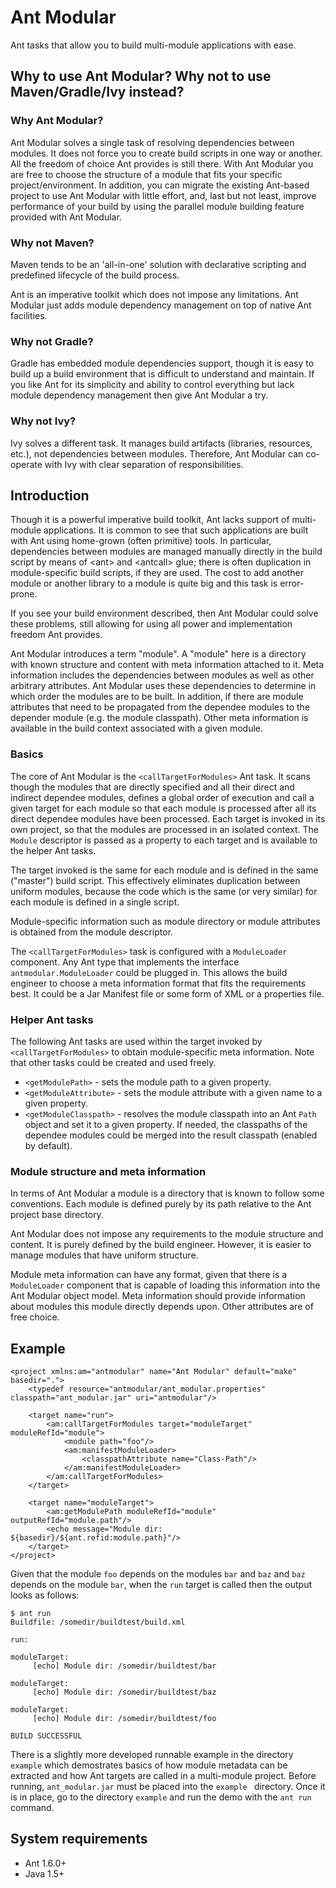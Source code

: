 Ant Modular
===========

Ant tasks that allow you to build multi-module applications with ease.

Why to use Ant Modular? Why not to use Maven/Gradle/Ivy instead?
----------------------------------------------------------------

### Why Ant Modular?

Ant Modular solves a single task of resolving dependencies between modules. It does not force
you to create build scripts in one way or another. All the freedom of choice Ant provides is still there.
With Ant Modular you are free to choose the structure of a module that fits your specific project/environment.
In addition, you can migrate the existing Ant-based project to use Ant Modular with little effort, and,
last but not least, improve performance of your build by using the parallel module building feature
provided with Ant Modular.

### Why not Maven?

Maven tends to be an 'all-in-one' solution with declarative scripting and predefined lifecycle of the
build process.

Ant is an imperative toolkit which does not impose any limitations. Ant Modular just
adds module dependency management on top of native Ant facilities.

### Why not Gradle?

Gradle has embedded module dependencies support, though it is easy to build up a build environment that is
difficult to understand and maintain. If you like Ant for its simplicity and ability to control everything
but lack module dependency management then give Ant Modular a try.

### Why not Ivy?

Ivy solves a different task. It manages build artifacts (libraries, resources, etc.), not dependencies
between modules. Therefore, Ant Modular can co-operate with Ivy with clear separation of responsibilities.

Introduction
------------

Though it is a powerful imperative build toolkit, Ant lacks support of multi-module applications.
It is common to see that such applications are built with Ant using home-grown (often primitive) tools.
In particular, dependencies between modules are managed manually directly in the build script
by means of &lt;ant&gt; and &lt;antcall&gt; glue; there is often duplication in module-specific build scripts,
if they are used. The cost to add another module or another library to a module is quite big and
this task is error-prone.

If you see your build environment described, then Ant Modular could solve these problems, still
allowing for using all power and implementation freedom Ant provides.

Ant Modular introduces a term "module". A "module" here is a directory with known structure and
content with meta information attached to it. Meta information includes the dependencies
between modules as well as other arbitrary attributes. Ant Modular uses these dependencies
to determine in which order the modules are to be built. In addition, if there are module attributes
that need to be propagated from the dependee modules to the depender module (e.g. the module classpath).
Other meta information is available in the build context associated with a given module.

### Basics
The core of Ant Modular is the `<callTargetForModules>` Ant task. It scans though the modules that
are directly specified and all their direct and indirect dependee modules, defines a global order
of execution and call a given target for each module so that each module is processed after
all its direct dependee modules have been processed. Each target is invoked in its own project,
so that the modules are processed in an isolated context. The `Module` descriptor is passed
as a property to each target and is available to the helper Ant tasks.

The target invoked is the same for each module and is defined in the same ("master") build script.
This effectively eliminates duplication between uniform modules, because the code which is the same
(or very similar) for each module is defined in a single script.

Module-specific information such as module directory or module attributes is obtained from the module
descriptor.

The `<callTargetForModules>` task is configured with a `ModuleLoader` component. Any Ant type
that implements the interface `antmodular.ModuleLoader` could be plugged in. This allows the
build engineer to choose a meta information format that fits the requirements best. It could be
a Jar Manifest file or some form of XML or a properties file.

### Helper Ant tasks
The following Ant tasks are used within the target invoked by `<callTargetForModules>` to obtain
module-specific meta information. Note that other tasks could be created and used freely.

* `<getModulePath>` - sets the module path to a given property.
* `<getModuleAttribute>` - sets the module attribute with a given name to a given property.
* `<getModuleClasspath>` - resolves the module classpath into an Ant `Path` object and set it to
		a given property. If needed, the classpaths of the dependee modules could be merged into
		the result classpath (enabled by default).

### Module structure and meta information
In terms of Ant Modular a module is a directory that is known to follow some conventions.
Each module is defined purely by its path relative to the Ant project base directory.

Ant Modular does not impose any requirements to the module structure and content. It is purely
defined by the build engineer. However, it is easier to manage modules that have uniform structure.

Module meta information can have any format, given that there is a `ModuleLoader` component that
is capable of loading this information into the Ant Modular object model.
Meta information should provide information about modules this module directly depends upon.
Other attributes are of free choice.

Example
-------
	<project xmlns:am="antmodular" name="Ant Modular" default="make" basedir=".">
		<typedef resource="antmodular/ant_modular.properties" classpath="ant_modular.jar" uri="antmodular"/>
		
		<target name="run">
			<am:callTargetForModules target="moduleTarget" moduleRefId="module">
				<module path="foo"/>
				<am:manifestModuleLoader>
					<classpathAttribute name="Class-Path"/>
				</am:manifestModuleLoader>
			</am:callTargetForModules>
		</target>
		
		<target name="moduleTarget">
			<am:getModulePath moduleRefId="module" outputRefId="module.path"/>
			<echo message="Module dir: ${basedir}/${ant.refid:module.path}"/>
		</target>
	</project>

Given that the module `foo` depends on the modules `bar` and `baz` and `baz` depends on the module `bar`, when the `run` target is called then the output looks as follows:

	$ ant run
	Buildfile: /somedir/buildtest/build.xml
	
	run:
	
	moduleTarget:
	     [echo] Module dir: /somedir/buildtest/bar

	moduleTarget:
	     [echo] Module dir: /somedir/buildtest/baz

	moduleTarget:
	     [echo] Module dir: /somedir/buildtest/foo
	
	BUILD SUCCESSFUL

There is a slightly more developed runnable example in the directory `example` which demostrates basics of how module metadata can be extracted and how Ant targets are called in a multi-module project. Before running, `ant_modular.jar` must be placed into the `example ` directory. Once it is in place, go to the directory `example` and run the demo with the `ant run` command.

System requirements
-------------------

* Ant 1.6.0+
* Java 1.5+
